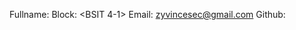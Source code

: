 Fullname: <Zyree Vince Secretario>
Block: <BSIT 4-1>
Email: <zyvincesec@gmail.com>
Github: <zyvince>

